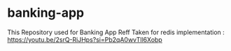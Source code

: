 # banking-app
This Repository used for Banking App
Reff Taken for redis implementation : https://youtu.be/2srQ-RiJHps?si=Pb2qA0wvTll6Xobp

